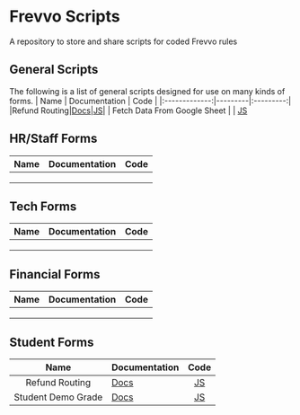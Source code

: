 # Frevvo Scripts

A repository to store and share scripts for coded Frevvo rules

## General Scripts

The following is a list of general scripts designed for use on many kinds of forms. 
| Name | Documentation | Code | 
|:-------------:|---------|:---------:|
|Refund Routing|[Docs](https://github.com/PVCSD/Frevvo-Scripts/blob/master/documentation/Unique%20Form%20ID.md)|[JS](https://github.com/PVCSD/Frevvo-Scripts/blob/master/scripts/form_id.js)|
| Fetch Data From Google Sheet | | [JS](https://github.com/PVCSD/Frevvo-Scripts/blob/master/scripts/data_from_sheet.js)


## HR/Staff Forms
| Name | Documentation | Code | 
|:-------------:|---------|:---------:|
||[]()|[]()|
|               |         |           |
|               |         |           |
## Tech Forms
| Name | Documentation | Code | 
|:-------------:|---------|:---------:|
||[]()|[]()|
|               |         |           |
|               |         |           |
## Financial Forms
| Name | Documentation | Code | 
|:-------------:|---------|:---------:|
||[]()|[]()|
|               |         |           |
|               |         |           |
## Student Forms

| Name | Documentation | Code | 
|:-------------:|---------|:---------:|
|Refund Routing|[Docs](https://github.com/PVCSD/Frevvo-Scripts/blob/master/documentation/Refund.md)|[JS](https://github.com/PVCSD/Frevvo-Scripts/blob/master/scripts/route_by_school.js)|
|Student Demo Grade|[Docs]()|[JS](https://github.com/PVCSD/Frevvo-Scripts/blob/master/scripts/Set_Grade_Options_By_School.js)|
